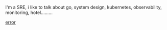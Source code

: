 I'm a SRE, i like to talk about go, system design, kubernetes, observability, monitoring, hotel.........

[error](error.jpeg)


